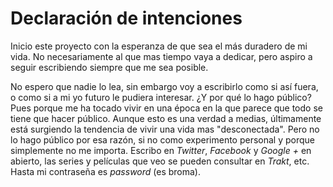# Declaración de intenciones

Inicio este proyecto con la esperanza de que sea el más duradero de mi vida. No
necesariamente al que mas tiempo vaya a dedicar, pero aspiro a seguir
escribiendo siempre que me sea posible.

No espero que nadie lo lea, sin embargo voy a escribirlo como si así fuera, o
como si a mi yo futuro le pudiera interesar. ¿Y por qué lo hago público? Pues
porque me ha tocado vivir en una época en la que parece que todo se tiene que
hacer público. Aunque esto es una verdad a medias, últimamente está surgiendo
la tendencia de vivir una vida mas "desconectada". Pero no lo hago público por
esa razón, si no como experimento personal y porque simplemente no me importa.
Escribo en _Twitter_, _Facebook_ y _Google +_ en abierto, las series y
películas que veo se pueden consultar en _Trakt_, etc. Hasta mi contraseña es
_password_ (es broma).
